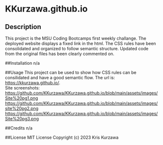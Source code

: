 # KKurzawa.github.io

## Description
This project is the MSU Coding Bootcamps first weekly challange.  The deployed website displays a fixed link in the html.  The CSS rules have been consolidated and organized to follow semantic structure.  Updated code from the original files has been clearly commented on.

##Installation
n/a

##Usage
This project can be used to show how CSS rules can be consilidated and have a good semantic flow. 
The url is: 
https://kkurzawa.github.io/.  
Site screenshots:
https://github.com/KKurzawa/KKurzawa.github.io/blob/main/assets/images/Site%20pg1.png
https://github.com/KKurzawa/KKurzawa.github.io/blob/main/assets/images/site%20pg2.png
https://github.com/KKurzawa/KKurzawa.github.io/blob/main/assets/images/Site%20pg3.png


##Credits
n/a

##License
MIT License
Copyright (c) 2023 Kris Kurzawa


